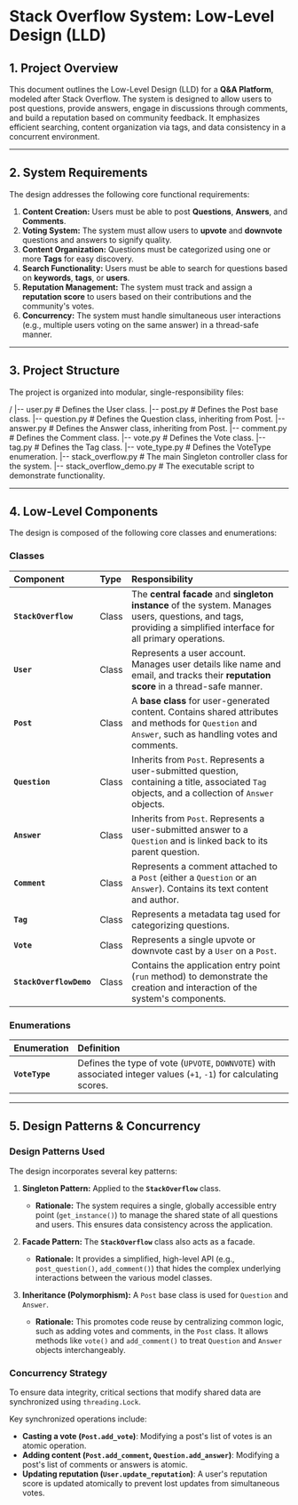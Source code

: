 # Stack Overflow System: Low-Level Design (LLD)

## 1. Project Overview

This document outlines the Low-Level Design (LLD) for a **Q&A Platform**, modeled after Stack Overflow. The system is designed to allow users to post questions, provide answers, engage in discussions through comments, and build a reputation based on community feedback. It emphasizes efficient searching, content organization via tags, and data consistency in a concurrent environment.

---

## 2. System Requirements

The design addresses the following core functional requirements:

1.  **Content Creation:** Users must be able to post **Questions**, **Answers**, and **Comments**.
2.  **Voting System:** The system must allow users to **upvote** and **downvote** questions and answers to signify quality.
3.  **Content Organization:** Questions must be categorized using one or more **Tags** for easy discovery.
4.  **Search Functionality:** Users must be able to search for questions based on **keywords**, **tags**, or **users**.
5.  **Reputation Management:** The system must track and assign a **reputation score** to users based on their contributions and the community's votes.
6.  **Concurrency:** The system must handle simultaneous user interactions (e.g., multiple users voting on the same answer) in a thread-safe manner.

---

## 3. Project Structure

The project is organized into modular, single-responsibility files:

/
|-- user.py # Defines the User class.
|-- post.py # Defines the Post base class.
|-- question.py # Defines the Question class, inheriting from Post.
|-- answer.py # Defines the Answer class, inheriting from Post.
|-- comment.py # Defines the Comment class.
|-- vote.py # Defines the Vote class.
|-- tag.py # Defines the Tag class.
|-- vote_type.py # Defines the VoteType enumeration.
|-- stack_overflow.py # The main Singleton controller class for the system.
|-- stack_overflow_demo.py # The executable script to demonstrate functionality.

---

## 4. Low-Level Components

The design is composed of the following core classes and enumerations:

### Classes

| Component               | Type  | Responsibility                                                                                                                                                    |
| :---------------------- | :---- | :---------------------------------------------------------------------------------------------------------------------------------------------------------------- |
| **`StackOverflow`**     | Class | The **central facade** and **singleton instance** of the system. Manages users, questions, and tags, providing a simplified interface for all primary operations. |
| **`User`**              | Class | Represents a user account. Manages user details like name and email, and tracks their **reputation score** in a thread-safe manner.                               |
| **`Post`**              | Class | A **base class** for user-generated content. Contains shared attributes and methods for `Question` and `Answer`, such as handling votes and comments.             |
| **`Question`**          | Class | Inherits from `Post`. Represents a user-submitted question, containing a title, associated `Tag` objects, and a collection of `Answer` objects.                   |
| **`Answer`**            | Class | Inherits from `Post`. Represents a user-submitted answer to a `Question` and is linked back to its parent question.                                               |
| **`Comment`**           | Class | Represents a comment attached to a `Post` (either a `Question` or an `Answer`). Contains its text content and author.                                             |
| **`Tag`**               | Class | Represents a metadata tag used for categorizing questions.                                                                                                        |
| **`Vote`**              | Class | Represents a single upvote or downvote cast by a `User` on a `Post`.                                                                                              |
| **`StackOverflowDemo`** | Class | Contains the application entry point (`run` method) to demonstrate the creation and interaction of the system's components.                                       |

### Enumerations

| Enumeration    | Definition                                                                                                          |
| :------------- | :------------------------------------------------------------------------------------------------------------------ |
| **`VoteType`** | Defines the type of vote (`UPVOTE`, `DOWNVOTE`) with associated integer values (`+1`, `-1`) for calculating scores. |

---

## 5. Design Patterns & Concurrency

### Design Patterns Used

The design incorporates several key patterns:

1.  **Singleton Pattern:** Applied to the **`StackOverflow`** class.

    - **Rationale:** The system requires a single, globally accessible entry point (`get_instance()`) to manage the shared state of all questions and users. This ensures data consistency across the application.

2.  **Facade Pattern:** The **`StackOverflow`** class also acts as a facade.

    - **Rationale:** It provides a simplified, high-level API (e.g., `post_question()`, `add_comment()`) that hides the complex underlying interactions between the various model classes.

3.  **Inheritance (Polymorphism):** A `Post` base class is used for `Question` and `Answer`.
    - **Rationale:** This promotes code reuse by centralizing common logic, such as adding votes and comments, in the `Post` class. It allows methods like `vote()` and `add_comment()` to treat `Question` and `Answer` objects interchangeably.

### Concurrency Strategy

To ensure data integrity, critical sections that modify shared data are synchronized using `threading.Lock`.

Key synchronized operations include:

- **Casting a vote (`Post.add_vote`)**: Modifying a post's list of votes is an atomic operation.
- **Adding content (`Post.add_comment`, `Question.add_answer`)**: Modifying a post's list of comments or answers is atomic.
- **Updating reputation (`User.update_reputation`)**: A user's reputation score is updated atomically to prevent lost updates from simultaneous votes.
